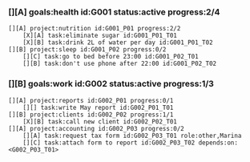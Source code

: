 ### [][A] goals:health id:G001 status:active progress:2/4

    [][A] project:nutrition id:G001_P01 progress:2/2
        [X][A] task:eliminate sugar id:G001_P01_T01
        [X][B] task:drink 2L of water per day id:G001_P01_T02
    [][B] project:sleep id:G001_P02 progress:0/2
        [][C] task:go to bed before 23:00 id:G001_P02_T01
        [][B] task:don't use phone after 22:00 id:G001_P02_T02

### [][B] goals:work id:G002 status:active progress:1/3
    [][A] project:reports id:G002_P01 progress:0/1
        [][] task:write May report id:G002_P01_T01
    [][B] project:clients id:G002_P02 progress:1/1
        [X][B] task:call new client id:G002_P02_T01
    [][A] project:accounting id:G002_P03 progress:0/2
        [][A] task:request tax form id:G002_P03_T01 role:other,Marina
        [][C] task:attach form to report id:G002_P03_T02 depends:on:<G002_P03_T01>
